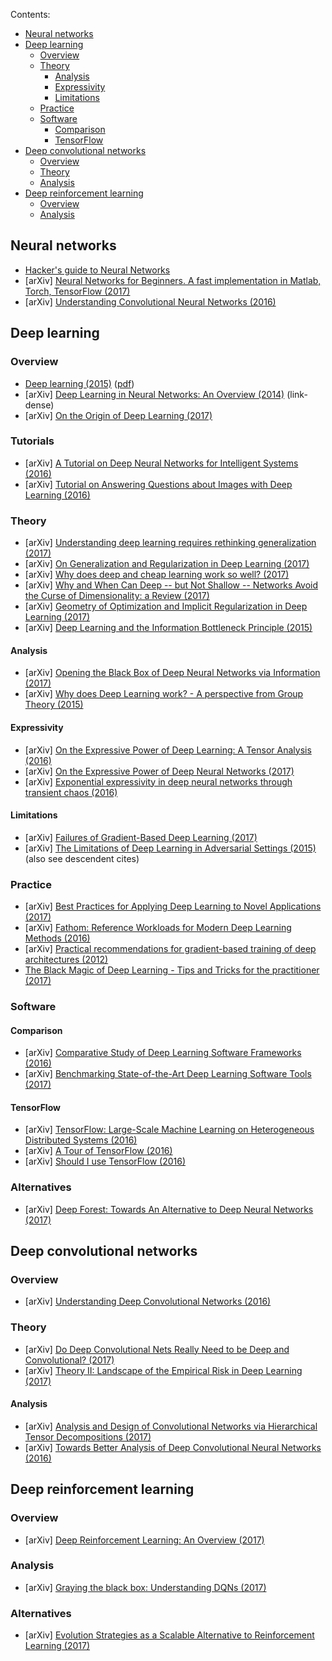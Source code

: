 Contents:
<!-- TOC can be generated manually using https://ecotrust-canada.github.io/markdown-toc/ -->
- [Neural networks](#neural-networks)
- [Deep learning](#deep-learning)
  * [Overview](#overview)
  * [Theory](#theory)
    + [Analysis](#analysis)
    + [Expressivity](#expressivity)
    + [Limitations](#limitations)
  * [Practice](#practice)
  * [Software](#software)
    + [Comparison](#comparison)
    + [TensorFlow](#tensorflow)
- [Deep convolutional networks](#deep-convolutional-networks)
  * [Overview](#overview-1)
  * [Theory](#theory-1)
  * [Analysis](#analysis-1)
- [Deep reinforcement learning](#deep-reinforcement-learning)
  * [Overview](#overview-2)
  * [Analysis](#analysis-2)

## Neural networks
* [Hacker's guide to Neural Networks](http://karpathy.github.io/neuralnets/)
* [arXiv] [Neural Networks for Beginners. A fast implementation in Matlab, Torch, TensorFlow (2017)](https://arxiv.org/abs/1703.05298)
* [arXiv] [Understanding Convolutional Neural Networks (2016)](https://arxiv.org/abs/1605.09081)

## Deep learning
### Overview
* [Deep learning (2015)](http://www.nature.com/nature/journal/v521/n7553/abs/nature14539.html) ([pdf](http://pages.cs.wisc.edu/~dyer/cs540/handouts/deep-learning-nature2015.pdf))
* [arXiv] [Deep Learning in Neural Networks: An Overview (2014)](https://arxiv.org/abs/1404.7828) (link-dense)
* [arXiv] [On the Origin of Deep Learning (2017)](https://arxiv.org/abs/1702.07800)
### Tutorials
* [arXiv] [A Tutorial on Deep Neural Networks for Intelligent Systems (2016)](https://arxiv.org/abs/1603.07249)
* [arXiv] [Tutorial on Answering Questions about Images with Deep Learning (2016)](https://arxiv.org/abs/1610.01076)
### Theory
* [arXiv] [Understanding deep learning requires rethinking generalization (2017)](https://arxiv.org/abs/1611.03530)
* [arXiv] [On Generalization and Regularization in Deep Learning (2017)](https://arxiv.org/abs/1704.01312)
* [arXiv] [Why does deep and cheap learning work so well? (2017)](https://arxiv.org/abs/1608.08225v2)
* [arXiv] [Why and When Can Deep -- but Not Shallow -- Networks Avoid the Curse of Dimensionality: a Review (2017)](https://arxiv.org/abs/1611.00740)
* [arXiv] [Geometry of Optimization and Implicit Regularization in Deep Learning (2017)](https://arxiv.org/abs/1705.03071)
* [arXiv] [Deep Learning and the Information Bottleneck Principle (2015)](https://arxiv.org/abs/1503.02406)
#### Analysis
* [arXiv] [Opening the Black Box of Deep Neural Networks via Information (2017)](https://arxiv.org/abs/1703.00810)
* [arXiv] [Why does Deep Learning work? - A perspective from Group Theory (2015)](https://arxiv.org/abs/1412.6621)
#### Expressivity
* [arXiv] [On the Expressive Power of Deep Learning: A Tensor Analysis (2016)](https://arxiv.org/abs/1509.05009)
* [arXiv] [On the Expressive Power of Deep Neural Networks (2017)](https://arxiv.org/abs/1606.05336)
* [arXiv] [Exponential expressivity in deep neural networks through transient chaos (2016)](https://arxiv.org/abs/1606.05340)
#### Limitations
* [arXiv] [Failures of Gradient-Based Deep Learning (2017)](https://arxiv.org/abs/1703.07950)
* [arXiv] [The Limitations of Deep Learning in Adversarial Settings (2015)](https://arxiv.org/abs/1511.07528) (also see descendent cites)
### Practice
* [arXiv] [Best Practices for Applying Deep Learning to Novel Applications (2017)](https://arxiv.org/abs/1704.01568)
* [arXiv] [Fathom: Reference Workloads for Modern Deep Learning Methods (2016)](https://arxiv.org/abs/1608.06581)
* [arXiv] [Practical recommendations for gradient-based training of deep architectures (2012)](https://arxiv.org/abs/1206.5533)
* [The Black Magic of Deep Learning - Tips and Tricks for the practitioner (2017)](https://nmarkou.blogspot.fr/2017/02/the-black-magic-of-deep-learning-tips.html)
### Software
#### Comparison
* [arXiv] [Comparative Study of Deep Learning Software Frameworks (2016)](https://arxiv.org/abs/1511.06435)
* [arXiv] [Benchmarking State-of-the-Art Deep Learning Software Tools (2017)](https://arxiv.org/abs/1608.07249)
#### TensorFlow
* [arXiv] [TensorFlow: Large-Scale Machine Learning on Heterogeneous Distributed Systems (2016)](https://arxiv.org/abs/1603.04467)
* [arXiv] [A Tour of TensorFlow (2016)](https://arxiv.org/abs/1610.01178)
* [arXiv] [Should I use TensorFlow (2016)](https://arxiv.org/abs/1611.08903)
### Alternatives
* [arXiv] [Deep Forest: Towards An Alternative to Deep Neural Networks (2017)](https://arxiv.org/abs/1702.08835)

## Deep convolutional networks
### Overview
* [arXiv] [Understanding Deep Convolutional Networks (2016)](https://arxiv.org/abs/1601.04920)
### Theory
* [arXiv] [Do Deep Convolutional Nets Really Need to be Deep and Convolutional? (2017)](https://arxiv.org/abs/1603.05691)
* [arXiv] [Theory II: Landscape of the Empirical Risk in Deep Learning (2017)](https://arxiv.org/abs/1703.09833)
#### Analysis
* [arXiv] [Analysis and Design of Convolutional Networks via Hierarchical Tensor Decompositions (2017)](https://arxiv.org/abs/1705.02302)
* [arXiv] [Towards Better Analysis of Deep Convolutional Neural Networks (2016)](https://arxiv.org/abs/1604.07043)

## Deep reinforcement learning
### Overview
* [arXiv] [Deep Reinforcement Learning: An Overview (2017)](https://arxiv.org/abs/1701.07274)
### Analysis
* [arXiv] [Graying the black box: Understanding DQNs (2017)](https://arxiv.org/abs/1602.02658)
### Alternatives
* [arXiv] [Evolution Strategies as a Scalable Alternative to Reinforcement Learning (2017)](https://arxiv.org/abs/1703.03864)
